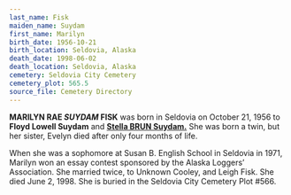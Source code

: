 ```yaml
---
last_name: Fisk
maiden_name: Suydam
first_name: Marilyn
birth_date: 1956-10-21
birth_location: Seldovia, Alaska
death_date: 1998-06-02
death_location: Seldovia, Alaska
cemetery: Seldovia City Cemetery
cemetery_plot: 565.5
source_file: Cemetery Directory
---
```


**MARILYN RAE *SUYDAM* FISK** was born in Seldovia on October 21, 1956 to **Floyd Lowell Suydam** and [**Stella BRUN Suydam.**](./Suydam_Stella_Alexandria_Brun.md) She was born a twin, but her sister, Evelyn died after only four months of life. 

When she was a sophomore at Susan B. English School in Seldovia in 1971, Marilyn won an essay contest sponsored by the Alaska Loggers’ Association. She married twice, to Unknown Cooley, and Leigh Fisk. She died June 2, 1998. She is buried in the Seldovia City Cemetery Plot \#566.


